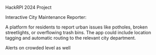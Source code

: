 HackRPI 2024 Project

Interactive City Maintenance Reporter: 

A platform for residents to report urban issues like potholes, broken streetlights, or overflowing trash bins. The app could include location tagging and automatic routing to the relevant city department.

Alerts on crowded level as well